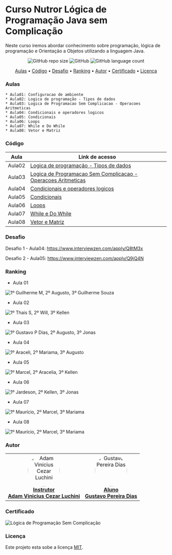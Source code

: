 # Curso Nutror Lógica de Programação Java sem Complicação

Neste curso iremos abordar conhecimento sobre programação, lógica de programação e Orientação a Objetos utilizando a linguagem Java.

<p align="center">
	<img alt="GitHub repo size" src="https://img.shields.io/github/repo-size/gpd38/cursoNutrorLogicaProgramacaoJavaSemComplicacao">
	<img alt="GitHub" src="https://img.shields.io/github/license/gpd38/cursoNutrorLogicaProgramacaoJavaSemComplicacao">
	<img alt="GitHub language count" src="https://img.shields.io/github/languages/count/gpd38/cursoNutrorLogicaProgramacaoJavaSemComplicacao">
</p>

<p align="center">
	<a href="#Aulas">Aulas</a> •
	<a href="#Código">Código</a> •
	<a href="#Desafio">Desafio</a> •
	<a href="#Ranking">Ranking</a> •
	<a href="#Autor">Autor</a> •
	<a href="#Certificado">Certificado</a> •
	<a href="#Licença">Licença</a>
</p>

### Aulas

	* Aula01: Configuracao de ambiente
	* Aula02: Logica de programação - Tipos de dados
	* Aula03: Logica de Programacao Sem Complicacao - Operacoes Aritmeticas
	* Aula04: Condicionais e operadores logicos
	* Aula05: Condicionais
	* Aula06: Loops
	* Aula07: While e Do While
	* Aula08: Vetor e Matriz

### Código

|Aula|Link de acesso|
|----|--------------|
|Aula02|[Logica de programação - Tipos de dados](https://github.com/gpd38/cursoNutrorLogicaProgramacaoJavaSemComplicacao/tree/main/codigo/projetoEclipse/src/main/java/aula02)|
|Aula03|[Logica de Programacao Sem Complicacao - Operacoes Aritmeticas](https://github.com/gpd38/cursoNutrorLogicaProgramacaoJavaSemComplicacao/tree/main/codigo/projetoEclipse/src/main/java/aula03)|
|Aula04|[Condicionais e operadores logicos](https://github.com/gpd38/cursoNutrorLogicaProgramacaoJavaSemComplicacao/tree/main/codigo/projetoEclipse/src/main/java/aula04)|
|Aula05|[Condicionais](https://github.com/gpd38/cursoNutrorLogicaProgramacaoJavaSemComplicacao/tree/main/codigo/projetoEclipse/src/main/java/aula05)|
|Aula06|[Loops](https://github.com/gpd38/cursoNutrorLogicaProgramacaoJavaSemComplicacao/tree/main/codigo/projetoEclipse/src/main/java/aula06)|
|Aula07|[While e Do While](https://github.com/gpd38/cursoNutrorLogicaProgramacaoJavaSemComplicacao/tree/main/codigo/projetoEclipse/src/main/java/aula07)|
|Aula08|[Vetor e Matriz](https://github.com/gpd38/cursoNutrorLogicaProgramacaoJavaSemComplicacao/tree/main/codigo/projetoEclipse/src/main/java/aula08)|

### Desafio

Desafio 1 - Aula04: https://www.interviewzen.com/apply/Q8tM3x

Desafio 2 - Aula05: https://www.interviewzen.com/apply/Q9jQ4N

### Ranking

- Aula 01

![1º Guilherme M, 2º Augusto, 3º Guilherme Souza](https://github.com/gpd38/cursoNutrorLogicaProgramacaoJavaSemComplicacao/blob/main/img/rankingAula01.png)

- Aula 02

![1º Thais S, 2º Will, 3º Kellen](https://github.com/gpd38/cursoNutrorLogicaProgramacaoJavaSemComplicacao/blob/main/img/rankingAula02.png)

- Aula 03

![1º Gustavo P Dias, 2º Augusto, 3º Jonas](https://github.com/gpd38/cursoNutrorLogicaProgramacaoJavaSemComplicacao/blob/main/img/rankingAula03.png)

- Aula 04

![1º Araceli, 2º Mariama, 3º Augusto](https://github.com/gpd38/cursoNutrorLogicaProgramacaoJavaSemComplicacao/blob/main/img/rankingAula04.png)

- Aula 05

![1º Marcel, 2º Aracelia, 3º Kellen](https://github.com/gpd38/cursoNutrorLogicaProgramacaoJavaSemComplicacao/blob/main/img/rankingAula05.png)

- Aula 06

![1º Jardeson, 2º Kellen, 3º Jonas](https://github.com/gpd38/cursoNutrorLogicaProgramacaoJavaSemComplicacao/blob/main/img/rankingAula06.png)

- Aula 07

![1º Maurício, 2º Marcel, 3º Mariama](https://github.com/gpd38/cursoNutrorLogicaProgramacaoJavaSemComplicacao/blob/main/img/rankingAula07.png)

- Aula 08

![1º Maurício, 2º Marcel, 3º Mariama](https://github.com/gpd38/cursoNutrorLogicaProgramacaoJavaSemComplicacao/blob/main/img/rankingAula08.png)

### Autor

<table>
	<tr>
		<td align="center">
			<a href="https://www.linkedin.com/in/adamviniciusqa/">
				<img style="border-radius: 50%;" src="https://github.com/gpd38/cursoNutrorLogicaProgramacaoJavaSemComplicacao/blob/main/img/adam.png" width="100px;" alt="Adam Vinicius Cezar Luchini"/>
				<br /><b>Instrutor<br>Adam Vinicius Cezar Luchini</b>
			</a>
			<br />
		</td>
		<td align="center">
			<a href="https://www.linkedin.com/in/gustavopereiradias">
				<img style="border-radius: 50%;" src="https://github.com/gpd38/cursoNutrorLogicaProgramacaoJavaSemComplicacao/blob/main/img/gustavo.png" width="100px;" alt="Gustavo Pereira Dias"/>
				<br /><b>Aluno<br>Gustavo Pereira Dias</b>
			</a>
			<br />
		</td>
	</tr>
</table>

### Certificado

![Lógica de Programação Sem Complicação](https://github.com/gpd38/cursoNutrorLogicaProgramacaoJavaSemComplicacao/blob/main/img/certificadoconclusaocurso.png)

### Licença

Este projeto esta sobe a licença [MIT](./LICENSE).
